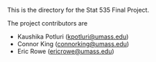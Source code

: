 This is the directory for the Stat 535 Final Project. 

The project contributors are
* Kaushika Potluri (kpotluri@umass.edu)
* Connor King (connorking@umass.edu)
* Eric Rowe (ericrowe@umass.edu)